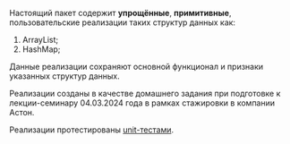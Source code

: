 Настоящий пакет содержит **упрощённые**, **примитивные**, пользовательские реализации таких структур данных как:

1) ArrayList;
2) HashMap;

Данные реализации сохраняют основной функционал и признаки указанных структур данных.

Реализации созданы в качестве домашнего задания при подготовке к лекции-семинару 04.03.2024 года в рамках стажировки в компании Астон. 

Реализации протестированы [unit-тестами](https://github.com/DmitriiGoltsov/aston-traineeship/tree/main/src/test/java/second). 